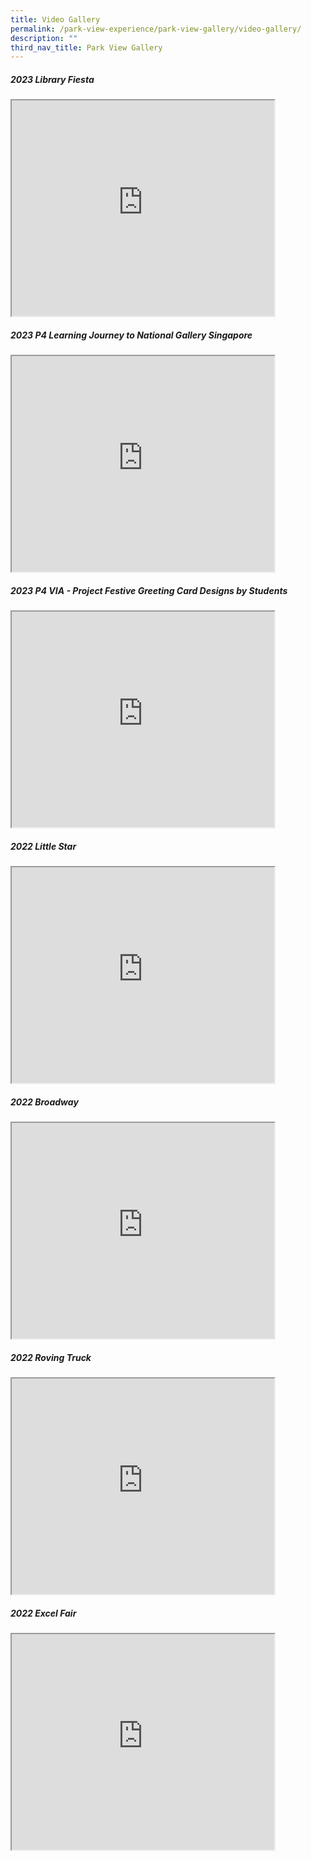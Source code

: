 ```yaml
---
title: Video Gallery
permalink: /park-view-experience/park-view-gallery/video-gallery/
description: ""
third_nav_title: Park View Gallery
---
```

##### 2023 Library Fiesta

<iframe src="https://www.youtube.com/embed/PHGBmiraIuA?controls=0" height="345" width="420">
</iframe>

##### 2023 P4 Learning Journey to National Gallery Singapore

<iframe src="https://www.youtube.com/embed/KrXbf6aODbE?controls=0" height="345" width="420">
</iframe>

##### 2023 P4 VIA - Project Festive Greeting Card Designs by Students

<iframe src="https://www.youtube.com/embed/iUUVXmzx98Y?controls=0" height="345" width="420">
</iframe>

##### 2022 Little Star

<iframe src="https://www.youtube.com/embed/yQ-aR0oO2pY?controls=0" height="345" width="420">
</iframe>

##### 2022 Broadway

<iframe src="https://www.youtube.com/embed/Qwbid-bEGoM?controls=0" height="345" width="420">
</iframe>

#####  2022 Roving Truck

<iframe src="https://www.youtube.com/embed/JspfHlaRSlk?controls=0" height="345" width="420">
</iframe>

#####  2022 Excel Fair

<iframe src="https://www.youtube.com/embed/EPBwKXlpR3E?controls=0" height="345" width="420">
</iframe>